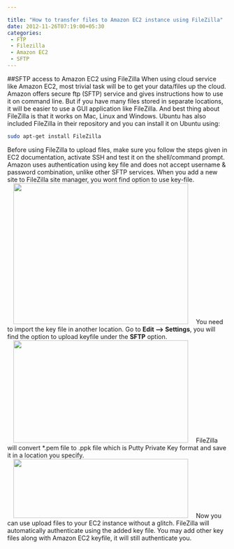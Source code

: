 ```yaml
---

title: "How to transfer files to Amazon EC2 instance using FileZilla"
date: 2012-11-26T07:19:00+05:30
categories:
 - FTP
 - Filezilla
 - Amazon EC2
 - SFTP
---
```

##SFTP access to Amazon EC2 using FileZilla
When using cloud service like Amazon EC2, most trivial task will be to get your data/files up the cloud. Amazon offers secure ftp (SFTP) service and gives instructions how to use it on command line.
But if you have many files stored in separate locations, it will be easier to use a GUI application like FileZilla. And best thing about FileZilla is that it works on Mac, Linux and Windows. Ubuntu has also included FileZilla in their repository and you can install it on Ubuntu using:
``` bash
sudo apt-get install FileZilla
```
Before using FileZilla to upload files, make sure you follow the steps given in EC2 documentation, activate SSH and test it on the shell/command prompt.
Amazon uses authentication using key file and does not accept username & password combination, unlike other SFTP services. When you add a new site to FileZilla site manager, you wont find option to use key-file.
<a href="http://4.bp.blogspot.com/-WQVcu59WSsY/ULLL47GQclI/AAAAAAAADzQ/4awUSqaCPrM/s1600/Screenshot%2Bfrom%2B2012-11-26%2B01%253A18%253A03.png" imageanchor="1" style="margin-left:1em; margin-right:1em"><img border="0" height="322" width="400" src="http://4.bp.blogspot.com/-WQVcu59WSsY/ULLL47GQclI/AAAAAAAADzQ/4awUSqaCPrM/s400/Screenshot%2Bfrom%2B2012-11-26%2B01%253A18%253A03.png" /></a> 
You need to import the key file in another location. Go to <strong>Edit --> Settings</strong>, you will find the option to upload keyfile under the <strong>SFTP</strong> option.
<a href="http://2.bp.blogspot.com/-zopkUxkkJWM/ULLJIwAOtjI/AAAAAAAADyw/_2C_jo-bl0I/s1600/Screenshot%2Bfrom%2B2012-11-26%2B01%253A20%253A35.png" imageanchor="1" style="margin-left:1em; margin-right:1em"><img border="0" height="234" width="400" src="http://2.bp.blogspot.com/-zopkUxkkJWM/ULLJIwAOtjI/AAAAAAAADyw/_2C_jo-bl0I/s400/Screenshot%2Bfrom%2B2012-11-26%2B01%253A20%253A35.png" /></a>
FileZilla will convert *.pem file to .ppk file which is Putty Private Key format and save it in a location you specify.
<a href="http://1.bp.blogspot.com/-361jRMsDghg/ULLJQUnT8WI/AAAAAAAADy8/fcd-yQ6C3iE/s1600/Screenshot%2Bfrom%2B2012-11-26%2B01%253A21%253A06.png" imageanchor="1" style="margin-left:1em; margin-right:1em"><img border="0" height="135" width="400" src="http://1.bp.blogspot.com/-361jRMsDghg/ULLJQUnT8WI/AAAAAAAADy8/fcd-yQ6C3iE/s400/Screenshot%2Bfrom%2B2012-11-26%2B01%253A21%253A06.png" /></a>
Now you can use upload files to your EC2 instance without a glitch. FileZilla will automatically authenticate using the added key file. You may add other key files along with Amazon EC2 keyfile, it will still authenticate you.
